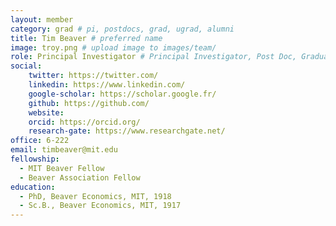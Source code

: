 ```yaml
---
layout: member
category: grad # pi, postdocs, grad, ugrad, alumni
title: Tim Beaver # preferred name
image: troy.png # upload image to images/team/
role: Principal Investigator # Principal Investigator, Post Doc, Graduate Student, Undergraduate Student, Alumni
social:
    twitter: https://twitter.com/
    linkedin: https://www.linkedin.com/
    google-scholar: https://scholar.google.fr/
    github: https://github.com/
    website:
    orcid: https://orcid.org/
    research-gate: https://www.researchgate.net/
office: 6-222
email: timbeaver@mit.edu
fellowship:
  - MIT Beaver Fellow
  - Beaver Association Fellow
education:
  - PhD, Beaver Economics, MIT, 1918
  - Sc.B., Beaver Economics, MIT, 1917
---
```



